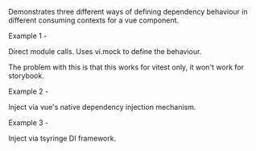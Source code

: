 Demonstrates three different ways of defining dependency behaviour in different consuming contexts for a vue component. 


Example 1 - 

Direct module calls. Uses vi.mock to define the behaviour. 

The problem with this is that this works for vitest only, it won't work for storybook. 

Example 2 - 

Inject via vue's native dependency injection mechanism. 

Example 3 - 

Inject via tsyringe DI framework. 